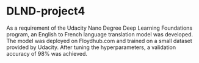 # DLND-project4
As a requirement of the Udacity Nano Degree Deep Learning Foundations program, an English to French language translation model was developed.
The model was deployed on Floydhub.com and trained on a small dataset provided by Udacity. After tuning the hyperparameters, a validation accuracy of 98% was achieved.
